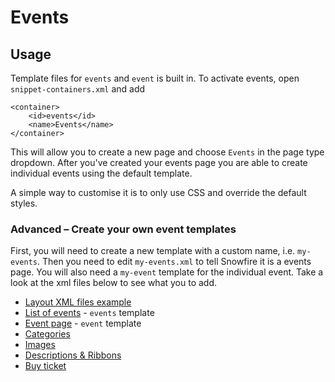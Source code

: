 # Events

## Usage

Template files for `events` and `event` is built in. To activate events, open `snippet-containers.xml` and add

```
<container>
    <id>events</id>
    <name>Events</name>
</container>  
```

This will allow you to create a new page and choose `Events` in the page type dropdown. 
After you've created your events page you are able to create individual events using the default template.

A simple way to customise it is to only use CSS and override the default styles.

### Advanced – Create your own event templates

First, you will need to create a new template with a custom name, i.e. `my-events`. Then you need to edit `my-events.xml` to tell Snowfire it is a events page. 
You will also need a `my-event` template for the individual event. Take a look at the xml files below to see what you to add.

* [Layout XML files example](xml-files.md)
* [List of events](events-list.md) - `events` template
* [Event page](event.md) - `event` template
* [Categories](categories-list.md)
* [Images](images.md)
* [Descriptions & Ribbons](descriptions-ribbons.md)
* [Buy ticket](buy-ticket.md)
